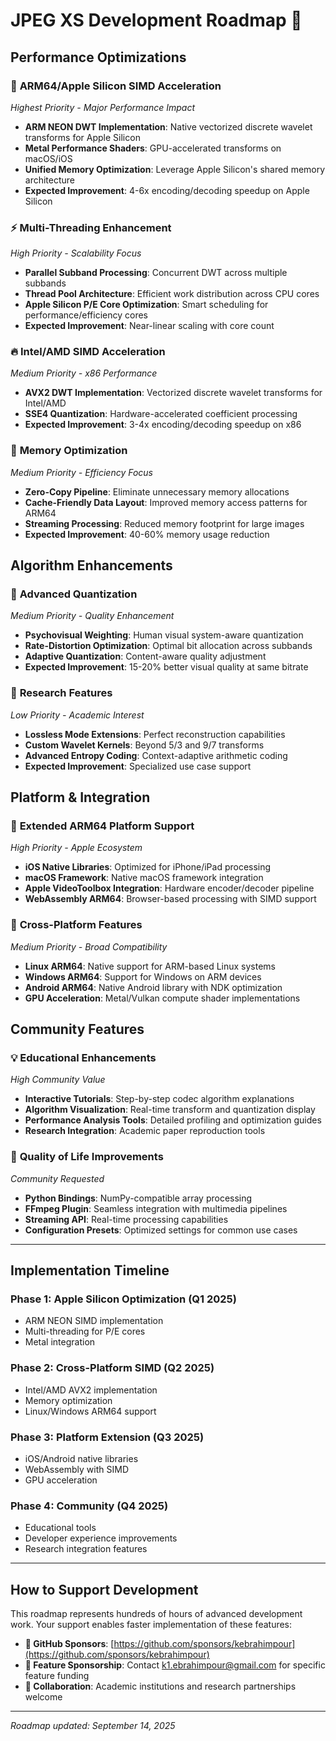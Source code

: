 # JPEG XS Development Roadmap 🚀

## Performance Optimizations

### 🍎 **ARM64/Apple Silicon SIMD Acceleration**
*Highest Priority - Major Performance Impact*

- **ARM NEON DWT Implementation**: Native vectorized discrete wavelet transforms for Apple Silicon
- **Metal Performance Shaders**: GPU-accelerated transforms on macOS/iOS
- **Unified Memory Optimization**: Leverage Apple Silicon's shared memory architecture
- **Expected Improvement**: 4-6x encoding/decoding speedup on Apple Silicon

### ⚡ **Multi-Threading Enhancement**
*High Priority - Scalability Focus*

- **Parallel Subband Processing**: Concurrent DWT across multiple subbands
- **Thread Pool Architecture**: Efficient work distribution across CPU cores
- **Apple Silicon P/E Core Optimization**: Smart scheduling for performance/efficiency cores
- **Expected Improvement**: Near-linear scaling with core count

### 🔥 **Intel/AMD SIMD Acceleration**
*Medium Priority - x86 Performance*

- **AVX2 DWT Implementation**: Vectorized discrete wavelet transforms for Intel/AMD
- **SSE4 Quantization**: Hardware-accelerated coefficient processing
- **Expected Improvement**: 3-4x encoding/decoding speedup on x86

### 🧠 **Memory Optimization**
*Medium Priority - Efficiency Focus*

- **Zero-Copy Pipeline**: Eliminate unnecessary memory allocations
- **Cache-Friendly Data Layout**: Improved memory access patterns for ARM64
- **Streaming Processing**: Reduced memory footprint for large images
- **Expected Improvement**: 40-60% memory usage reduction

## Algorithm Enhancements

### 🎯 **Advanced Quantization**
*Medium Priority - Quality Enhancement*

- **Psychovisual Weighting**: Human visual system-aware quantization
- **Rate-Distortion Optimization**: Optimal bit allocation across subbands
- **Adaptive Quantization**: Content-aware quality adjustment
- **Expected Improvement**: 15-20% better visual quality at same bitrate

### 🔬 **Research Features**
*Low Priority - Academic Interest*

- **Lossless Mode Extensions**: Perfect reconstruction capabilities
- **Custom Wavelet Kernels**: Beyond 5/3 and 9/7 transforms
- **Advanced Entropy Coding**: Context-adaptive arithmetic coding
- **Expected Improvement**: Specialized use case support

## Platform & Integration

### 📱 **Extended ARM64 Platform Support**
*High Priority - Apple Ecosystem*

- **iOS Native Libraries**: Optimized for iPhone/iPad processing
- **macOS Framework**: Native macOS framework integration
- **Apple VideoToolbox Integration**: Hardware encoder/decoder pipeline
- **WebAssembly ARM64**: Browser-based processing with SIMD support

### 🔧 **Cross-Platform Features**
*Medium Priority - Broad Compatibility*

- **Linux ARM64**: Native support for ARM-based Linux systems
- **Windows ARM64**: Support for Windows on ARM devices
- **Android ARM64**: Native Android library with NDK optimization
- **GPU Acceleration**: Metal/Vulkan compute shader implementations

## Community Features

### 💡 **Educational Enhancements**
*High Community Value*

- **Interactive Tutorials**: Step-by-step codec algorithm explanations
- **Algorithm Visualization**: Real-time transform and quantization display
- **Performance Analysis Tools**: Detailed profiling and optimization guides
- **Research Integration**: Academic paper reproduction tools

### 🌟 **Quality of Life Improvements**
*Community Requested*

- **Python Bindings**: NumPy-compatible array processing
- **FFmpeg Plugin**: Seamless integration with multimedia pipelines
- **Streaming API**: Real-time processing capabilities
- **Configuration Presets**: Optimized settings for common use cases

---

## Implementation Timeline

### Phase 1: Apple Silicon Optimization (Q1 2025)
- ARM NEON SIMD implementation
- Multi-threading for P/E cores
- Metal integration

### Phase 2: Cross-Platform SIMD (Q2 2025)
- Intel/AMD AVX2 implementation
- Memory optimization
- Linux/Windows ARM64 support

### Phase 3: Platform Extension (Q3 2025)
- iOS/Android native libraries
- WebAssembly with SIMD
- GPU acceleration

### Phase 4: Community (Q4 2025)
- Educational tools
- Developer experience improvements
- Research integration features

---

## How to Support Development

This roadmap represents hundreds of hours of advanced development work. Your support enables faster implementation of these features:

- **💖 GitHub Sponsors**: [https://github.com/sponsors/kebrahimpour](https://github.com/sponsors/kebrahimpour)
- **🎯 Feature Sponsorship**: Contact k1.ebrahimpour@gmail.com for specific feature funding
- **🤝 Collaboration**: Academic institutions and research partnerships welcome

---

*Roadmap updated: September 14, 2025*
